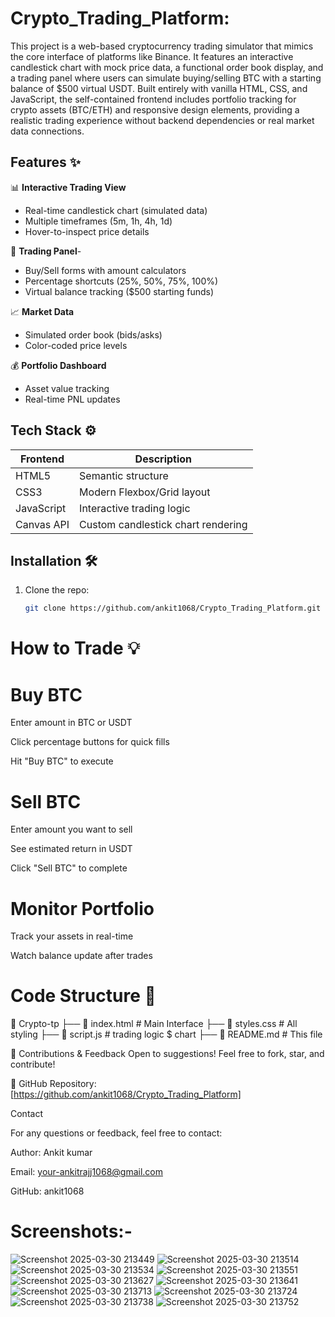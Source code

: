 # Crypto_Trading_Platform:
This project is a web-based cryptocurrency trading simulator that mimics the core interface of platforms like Binance. It features an interactive candlestick chart with mock price data, a functional order book display, and a trading panel where users can simulate buying/selling BTC with a starting balance of $500 virtual USDT. Built entirely with vanilla HTML, CSS, and JavaScript, the self-contained frontend includes portfolio tracking for crypto assets (BTC/ETH) and responsive design elements, providing a realistic trading experience without backend dependencies or real market data connections.

## Features ✨

📊 **Interactive Trading View**
- Real-time candlestick chart (simulated data)
- Multiple timeframes (5m, 1h, 4h, 1d)
- Hover-to-inspect price details

💸 **Trading Panel**-
- Buy/Sell forms with amount calculators
- Percentage shortcuts (25%, 50%, 75%, 100%)
- Virtual balance tracking ($500 starting funds)

📈 **Market Data**
- Simulated order book (bids/asks)
- Color-coded price levels

💰 **Portfolio Dashboard**
- Asset value tracking
- Real-time PNL updates

## Tech Stack ⚙️

| Frontend       | Description                          |
|----------------|--------------------------------------|
| HTML5          | Semantic structure                   |
| CSS3           | Modern Flexbox/Grid layout           |
| JavaScript     | Interactive trading logic            |
| Canvas API     | Custom candlestick chart rendering   |

## Installation 🛠️

1. Clone the repo:
   ```bash
   git clone https://github.com/ankit1068/Crypto_Trading_Platform.git


# How to Trade 💡
# Buy BTC

Enter amount in BTC or USDT

Click percentage buttons for quick fills

Hit "Buy BTC" to execute

# Sell BTC

Enter amount you want to sell

See estimated return in USDT

Click "Sell BTC" to complete

# Monitor Portfolio

Track your assets in real-time

Watch balance update after trades

# Code Structure 📂
📁 Crypto-tp
 ├── 📄 index.html         # Main Interface
 ├── 📄 styles.css         # All styling
 ├── 📄 script.js          # trading logic $ chart
 ├── 📄 README.md          # This file
 

🤝 Contributions & Feedback
Open to suggestions! Feel free to fork, star, and contribute!

🔗 GitHub Repository: [https://github.com/ankit1068/Crypto_Trading_Platform]

Contact

For any questions or feedback, feel free to contact:

Author: Ankit kumar

Email: your-ankitrajj1068@gmail.com

GitHub: ankit1068

# Screenshots:-
![Screenshot 2025-03-30 213449](https://github.com/user-attachments/assets/56424320-3674-4bd8-8e59-da231eb62b32)
![Screenshot 2025-03-30 213514](https://github.com/user-attachments/assets/a234eed7-d4b7-4ce2-b568-fe7917778eea)
![Screenshot 2025-03-30 213534](https://github.com/user-attachments/assets/1ee1f0fe-245d-4f9d-9a2a-2ea216763137)
![Screenshot 2025-03-30 213551](https://github.com/user-attachments/assets/76d3e724-d324-4bee-900d-d1c00f13123a)
![Screenshot 2025-03-30 213627](https://github.com/user-attachments/assets/4735dffc-d6d3-4db8-a508-c6074bd0080e)
![Screenshot 2025-03-30 213641](https://github.com/user-attachments/assets/cdca3d97-d6d5-45e4-b0ab-b88890fe12c0)
![Screenshot 2025-03-30 213713](https://github.com/user-attachments/assets/200075d4-5587-49f9-a51c-30bd63c59482)
![Screenshot 2025-03-30 213724](https://github.com/user-attachments/assets/d46594bb-613d-4087-afa1-357baa102ae4)
![Screenshot 2025-03-30 213738](https://github.com/user-attachments/assets/f9726511-4e66-4dea-a9dd-f48e4eddb992)
![Screenshot 2025-03-30 213752](https://github.com/user-attachments/assets/15eedde5-b174-4dae-9e9e-f6e46dd51195)



